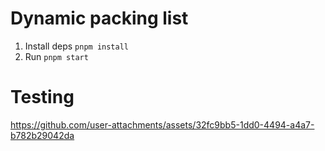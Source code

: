 # Dynamic packing list

1. Install deps `pnpm install`
2. Run `pnpm start`

# Testing

https://github.com/user-attachments/assets/32fc9bb5-1dd0-4494-a4a7-b782b29042da

